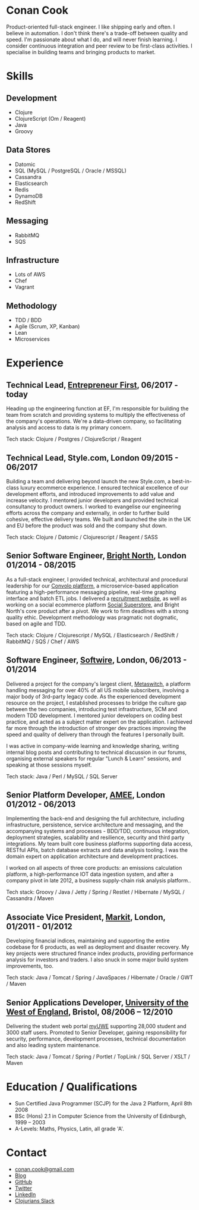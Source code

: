Conan Cook
==========
Product-oriented full-stack engineer.  I like shipping early and often.  I believe in automation.  I don't think there's a trade-off between quality and speed.  I'm passionate about what I do, and will never finish learning.  I consider continuous integration and peer review to be first-class activities.  I specialise in building teams and bringing products to market.
 
Skills
======

Development
-----------
+ Clojure
+ ClojureScript (Om / Reagent)
+ Java 
+ Groovy

Data Stores
-----------
+ Datomic
+ SQL (MySQL / PostgreSQL / Oracle / MSSQL)
+ Cassandra
+ Elasticsearch
+ Redis
+ DynamoDB
+ RedShift

Messaging
---------
+ RabbitMQ
+ SQS

Infrastructure
--------------
+ Lots of AWS
+ Chef
+ Vagrant

Methodology
-----------
+ TDD / BDD
+ Agile (Scrum, XP, Kanban)
+ Lean
+ Microservices

Experience
==========

Technical Lead, [Entrepreneur First](https://joinef.com), 06/2017 - today
-------------------------------------------------------------------------

Heading up the engineering function at EF, I'm responsible for building the team from scratch and providing systems to multiply the effectiveness of the company's operations.  We're a data-driven company, so facilitating analysis and access to data is my primary concern.  

Tech stack: Clojure / Postgres / ClojureScript / Reagent


Technical Lead, Style.com, London 09/2015 - 06/2017
---------------------------------------------------

Building a team and delivering beyond launch the new Style.com, a best-in-class luxury ecommerce experience.  I ensured technical excellence of our development efforts, and introduced improvements to add value and increase velocity.  I mentored junior developers and provided technical consultancy to product owners.  I worked to evangelise our engineering efforts across the company and externally, in order to further build cohesive, effective delivery teams.  We built and launched the site in the UK and EU before the product was sold and the company shut down.

Tech stack: Clojure / Datomic / Clojurescript / Reagent / SASS


Senior Software Engineer, [Bright North](http://www.brightnorth.co.uk/), London 01/2014 - 08/2015
-------------------------------------------------------------------------------------------------

As a full-stack engineer, I provided technical, architectural and procedural leadership for our [Convolo platform](http://www.brightnorth.co.uk/platform.html), a microservice-based application featuring a high-performance messaging pipeline, real-time graphing interface and batch ETL jobs.  I delivered a [recruitment website](https://functional.works-hub.com), as well as working on a social ecommerce platform [Social Superstore](http://socialsuperstore.com/), and Bright North's core product after a pivot. We work to firm deadlines with a strong quality ethic.  Development methodology was pragmatic not dogmatic, based on agile and TDD. 

Tech stack: Clojure / Clojurescript / MySQL / Elasticsearch / RedShift / RabbitMQ / SQS / Chef / AWS

Software Engineer, [Softwire](http://www.softwire.com), London, 06/2013 - 01/2014
---------------------------------------------------------------------------------

Delivered a project for the company's largest client, [Metaswitch](http://www.metaswitch.com/), a platform handling messaging for over 40% of all US mobile subscribers, involving a major body of 3rd-party legacy code.  As the experienced development resource on the project, I established processes to bridge the culture gap between the two companies, introducing test infrastructure, SCM and modern TDD development.  I mentored junior developers on coding best practice, and acted as a subject matter expert on the application.  I achieved far more through the introduction of stronger dev practices improving the speed and quality of delivery than through the features I personally built.

I was active in company-wide learning and knowledge sharing, writing internal blog posts and contributing to technical discussion in our forums, organising external speakers for regular "Lunch & Learn" sessions, and speaking at those sessions myself.

Tech stack: Java / Perl / MySQL / SQL Server  

Senior Platform Developer, [AMEE](http://www.amee.com), London 01/2012 - 06/2013
---------------------------------------------------------------------------------------

Implementing the back-end and designing the full architecture, including infrastructure, persistence, service architecture and messaging, and the accompanying systems and processes - BDD/TDD, continuous integration, deployment strategies, scalability and resilience, security and third party integrations.  My team built core business platforms supporting data access, RESTful APIs, batch database extracts and data analysis tooling.  I was the domain expert on application architecture and development practices.

I worked on all aspects of three core products: an emissions calculation platform, a high-performance IOT data ingestion system, and after a company pivot in late 2012, a business supply-chain risk analysis platform..

Tech stack: Groovy / Java / Jetty / Spring / Restlet / Hibernate / MySQL / Cassandra / Maven

Associate Vice President, [Markit](http://www.markit.com), London, 01/2011 - 01/2012
-----------------------------------------------------------------------------------------------

Developing financial indices, maintaining and supporting the entire codebase for 6 products, as well as deployment and disaster recovery.  My key projects were structured finance index products, providing performance analysis for investors and traders.  I also snuck in some major build system improvements, too.

Tech stack: Java / Tomcat / Spring / JavaSpaces / Hibernate / Oracle / GWT / Maven
 
Senior Applications Developer, [University of the West of England](http://www.uwe.ac.uk), Bristol, 08/2006 – 12/2010
-----------------------------------------------------------------------------------------------------------------------------
Delivering the student web portal [myUWE](http://my.uwe.ac.uk) supporting 28,000 student and 3000 staff users.  Promoted to Senior Developer, gaining responsibility for security, performance, development processes, technical documentation and also leading system maintenance. 

Tech stack: Java / Tomcat / Spring / Portlet / TopLink / SQL Server / XSLT / Maven

Education / Qualifications
==========================
+ Sun Certified Java Programmer (SCJP) for the Java 2 Platform, April 8th 2008
+ BSc (Hons) 2.1 in Computer Science from the University of Edinburgh, 1999 – 2003
+ A-Levels: Maths, Physics, Latin, all grade 'A'.

Contact
=======
+ [conan.cook@gmail.com](mailto:conan.cook@gmail.com)
+ [Blog](http://conan.is)
+ [GitHub](https://github.com/conan)
+ [Twitter](https://twitter.com/willypimpernel)
+ [LinkedIn](https://uk.linkedin.com/in/conancook)
+ [Clojurians Slack](https://clojurians.slack.com/team/conan)
